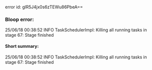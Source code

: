 error id: glR5J4jx0s6zTEWu86PbeA==
### Bloop error:

25/06/18 00:38:52 INFO TaskSchedulerImpl: Killing all running tasks in stage 67: Stage finished
#### Short summary: 

25/06/18 00:38:52 INFO TaskSchedulerImpl: Killing all running tasks in stage 67: Stage finished
